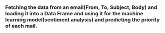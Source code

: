 ### Fetching the data from an email(From, To, Subject, Body) and loading it into a Data Frame and using it for the machine learning model(sentiment analysis) and predicting the priority of each mail. 
